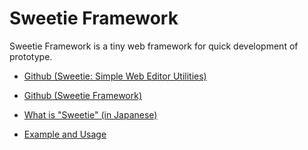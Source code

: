 # Sweetie Framework

Sweetie Framework is a tiny web framework for quick development of prototype.

- [Github (Sweetie: Simple Web Editor Utilities)](https://github.com/miuramo/sweetie) 
- [Github (Sweetie Framework)](https://github.com/miuramo/sweetie_framework) 

- [What is "Sweetie" (in Japanese)](https://ist.mns.kyutech.ac.jp/miura/sweetie/index-j.php)
- [Example and Usage](https://upm.kitaq.link/16/miura/_edit/index.php)

